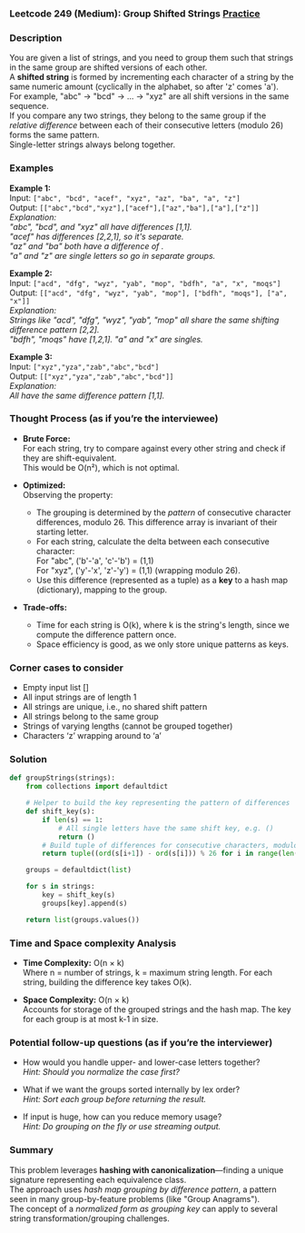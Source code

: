 ### Leetcode 249 (Medium): Group Shifted Strings [Practice](https://leetcode.com/problems/group-shifted-strings)

### Description  
You are given a list of strings, and you need to group them such that strings in the same group are shifted versions of each other.  
A **shifted string** is formed by incrementing each character of a string by the same numeric amount (cyclically in the alphabet, so after 'z' comes 'a').  
For example, "abc" → "bcd" → ... → "xyz" are all shift versions in the same sequence.  
If you compare any two strings, they belong to the same group if the *relative difference* between each of their consecutive letters (modulo 26) forms the same pattern.  
Single-letter strings always belong together.

### Examples  

**Example 1:**  
Input: `["abc", "bcd", "acef", "xyz", "az", "ba", "a", "z"]`  
Output: `[["abc","bcd","xyz"],["acef"],["az","ba"],["a"],["z"]]`  
*Explanation:  
"abc", "bcd", and "xyz" all have differences [1,1].  
"acef" has differences [2,2,1], so it's separate.  
"az" and "ba" both have a difference of .  
"a" and "z" are single letters so go in separate groups.*

**Example 2:**  
Input: `["acd", "dfg", "wyz", "yab", "mop", "bdfh", "a", "x", "moqs"]`  
Output: `[["acd", "dfg", "wyz", "yab", "mop"], ["bdfh", "moqs"], ["a", "x"]]`  
*Explanation:  
Strings like "acd", "dfg", "wyz", "yab", "mop" all share the same shifting difference pattern [2,2].  
"bdfh", "moqs" have [1,2,1]. "a" and "x" are singles.*

**Example 3:**  
Input: `["xyz","yza","zab","abc","bcd"]`  
Output: `[["xyz","yza","zab","abc","bcd"]]`  
*Explanation:  
All have the same difference pattern [1,1].*

### Thought Process (as if you’re the interviewee)  
- **Brute Force:**  
  For each string, try to compare against every other string and check if they are shift-equivalent.  
  This would be O(n²), which is not optimal.

- **Optimized:**  
  Observing the property:  
  - The grouping is determined by the *pattern* of consecutive character differences, modulo 26. This difference array is invariant of their starting letter.  
  - For each string, calculate the delta between each consecutive character:  
    For "abc", ('b'-'a', 'c'-'b') = (1,1)  
    For "xyz", ('y'-'x', 'z'-'y') = (1,1) (wrapping modulo 26).  
  - Use this difference (represented as a tuple) as a **key** to a hash map (dictionary), mapping to the group.

- **Trade-offs:**  
  - Time for each string is O(k), where k is the string's length, since we compute the difference pattern once.
  - Space efficiency is good, as we only store unique patterns as keys.

### Corner cases to consider  
- Empty input list []
- All input strings are of length 1
- All strings are unique, i.e., no shared shift pattern
- All strings belong to the same group
- Strings of varying lengths (cannot be grouped together)
- Characters ‘z’ wrapping around to ‘a’

### Solution

```python
def groupStrings(strings):
    from collections import defaultdict

    # Helper to build the key representing the pattern of differences
    def shift_key(s):
        if len(s) == 1:
            # All single letters have the same shift key, e.g. ()
            return ()
        # Build tuple of differences for consecutive characters, modulo 26
        return tuple((ord(s[i+1]) - ord(s[i])) % 26 for i in range(len(s) - 1))

    groups = defaultdict(list)

    for s in strings:
        key = shift_key(s)
        groups[key].append(s)

    return list(groups.values())
```

### Time and Space complexity Analysis  

- **Time Complexity:** O(n × k)  
  Where n = number of strings, k = maximum string length. For each string, building the difference key takes O(k).

- **Space Complexity:** O(n × k)  
  Accounts for storage of the grouped strings and the hash map. The key for each group is at most k-1 in size.

### Potential follow-up questions (as if you’re the interviewer)  

- How would you handle upper- and lower-case letters together?  
  *Hint: Should you normalize the case first?*

- What if we want the groups sorted internally by lex order?  
  *Hint: Sort each group before returning the result.*

- If input is huge, how can you reduce memory usage?  
  *Hint: Do grouping on the fly or use streaming output.*

### Summary
This problem leverages **hashing with canonicalization**—finding a unique signature representing each equivalence class.  
The approach uses *hash map grouping by difference pattern*, a pattern seen in many group-by-feature problems (like "Group Anagrams").  
The concept of a *normalized form as grouping key* can apply to several string transformation/grouping challenges.
